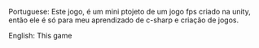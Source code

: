 Portuguese:
Este jogo, é um mini ptojeto de um jogo fps criado na unity, então ele é só para meu aprendizado de c-sharp e criação de jogos.

English:
This game
